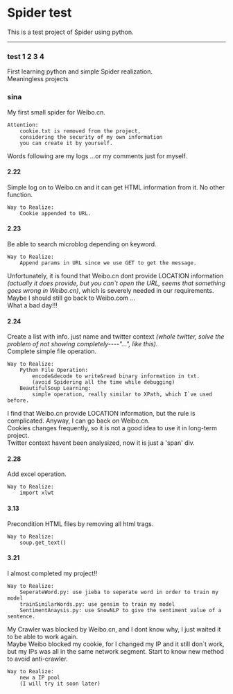 # Spider test
This is a test project of Spider using python.

***
### test 1 2 3 4
First learning python and simple Spider realization.</br>
Meaningless projects

### sina
My first small spider for Weibo.cn.</br>

	Attention:
		cookie.txt is removed from the project, 
		considering the security of my own information
		you can create it by yourself.

Words following  are my logs ...or my comments just for myself.

#### 2.22
Simple log on to Weibo.cn and it can get HTML information from it. No other function.
	
	Way to Realize:
		Cookie appended to URL.

#### 2.23
Be able to search microblog depending on keyword.</br>

	Way to Realize:
		Append params in URL since we use GET to get the message.
		
Unfortunately, it is found that Weibo.cn dont provide LOCATION information *(actually it does provide, but you can`t open the URL, seems that something goes wrong in Weibo.cn)*, which is severely needed in our requirements.
</br>Maybe I should still go back to Weibo.com ...</br>
What a bad day!!!

#### 2.24
Create a list with info. just name and twitter context *(whole twitter, solve the problem of not showing completely----"...", like this)*.</br>
Complete simple file operation.</br>

	Way to Realize:
		Python File Operation:
			encode&decode to write&read binary information in txt.
			(avoid Spidering all the time while debugging)
		BeautifulSoup Learning:
			simple operation, really similar to XPath, which I`ve used before.

I find that Weibo.cn provide LOCATION information, but the rule is complicated. Anyway, I can go back on Weibo.cn.</br>
Cookies changes frequently, so it is not a good idea to use it in long-term project.</br>
Twitter context havent been analysized, now it is just a 'span' div.

#### 2.28
Add excel operation.
	
	Way to Realize:
		import xlwt

#### 3.13
Precondition HTML files by removing all html trags.

	Way to Realize:
		soup.get_text()

#### 3.21
I almost completed my project!!<br>

	Way to Realize:
		SeperateWord.py: use jieba to seperate word in order to train my model
		trainSimilarWords.py: use gensim to train my model
		SentimentAnaysis.py: use SnowNLP to give the sentiment value of a sentence.

My Crawler was blocked by Weibo.cn, and I dont know why, I just waited it to be able to work again.<br>
Maybe Weibo blocked my cookie, for I changed my IP and it still don`t work, but my IPs was all in the same network segment.
Start to know new method to avoid anti-crawler.

	Way to Realize:
		new a IP pool
		(I will try it soon later)
